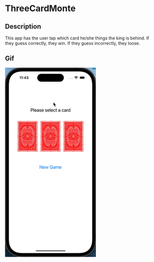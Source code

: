 # ThreeCardMonte

## Description
This app has the user tap which card he/she things the king is behind. If they guess correctly, they win. If they guess incorrectly, they loose.


## Gif

![three-card-monte-app](Assets/three-card-monte-app.gif)
